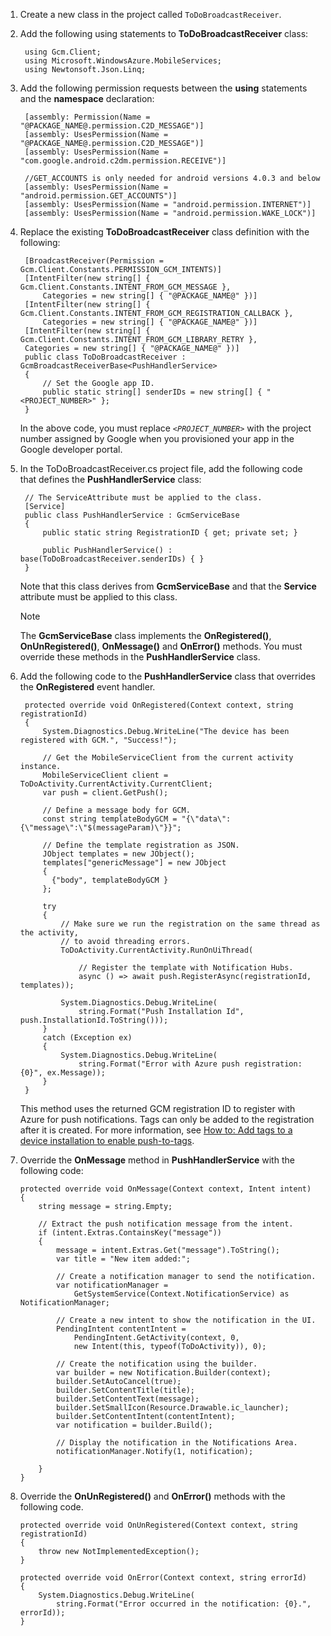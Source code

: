 
1. Create a new class in the project called `ToDoBroadcastReceiver`.
2. Add the following using statements to **ToDoBroadcastReceiver** class:
   
        using Gcm.Client;
        using Microsoft.WindowsAzure.MobileServices;
        using Newtonsoft.Json.Linq;
3. Add the following permission requests between the **using** statements and the **namespace** declaration:
   
        [assembly: Permission(Name = "@PACKAGE_NAME@.permission.C2D_MESSAGE")]
        [assembly: UsesPermission(Name = "@PACKAGE_NAME@.permission.C2D_MESSAGE")]
        [assembly: UsesPermission(Name = "com.google.android.c2dm.permission.RECEIVE")]
   
        //GET_ACCOUNTS is only needed for android versions 4.0.3 and below
        [assembly: UsesPermission(Name = "android.permission.GET_ACCOUNTS")]
        [assembly: UsesPermission(Name = "android.permission.INTERNET")]
        [assembly: UsesPermission(Name = "android.permission.WAKE_LOCK")]
4. Replace the existing **ToDoBroadcastReceiver** class definition with the following:
   
        [BroadcastReceiver(Permission = Gcm.Client.Constants.PERMISSION_GCM_INTENTS)]
        [IntentFilter(new string[] { Gcm.Client.Constants.INTENT_FROM_GCM_MESSAGE }, 
            Categories = new string[] { "@PACKAGE_NAME@" })]
        [IntentFilter(new string[] { Gcm.Client.Constants.INTENT_FROM_GCM_REGISTRATION_CALLBACK }, 
            Categories = new string[] { "@PACKAGE_NAME@" })]
        [IntentFilter(new string[] { Gcm.Client.Constants.INTENT_FROM_GCM_LIBRARY_RETRY }, 
        Categories = new string[] { "@PACKAGE_NAME@" })]
        public class ToDoBroadcastReceiver : GcmBroadcastReceiverBase<PushHandlerService>
        {
            // Set the Google app ID.
            public static string[] senderIDs = new string[] { "<PROJECT_NUMBER>" };
        }
   
    In the above code, you must replace *`<PROJECT_NUMBER>`* with the project number assigned by Google when you provisioned your app in the Google developer portal. 
5. In the ToDoBroadcastReceiver.cs project file, add the following code that defines the **PushHandlerService** class:
   
        // The ServiceAttribute must be applied to the class.
        [Service] 
        public class PushHandlerService : GcmServiceBase
        {
            public static string RegistrationID { get; private set; }
   
            public PushHandlerService() : base(ToDoBroadcastReceiver.senderIDs) { }
        }
   
    Note that this class derives from **GcmServiceBase** and that the **Service** attribute must be applied to this class.
   
   > [!NOTE]
   > The **GcmServiceBase** class implements the **OnRegistered()**, **OnUnRegistered()**, **OnMessage()** and **OnError()** methods. You must override these methods in the **PushHandlerService** class.
   > 
6. Add the following code to the **PushHandlerService** class that overrides the **OnRegistered** event handler. 
   
        protected override void OnRegistered(Context context, string registrationId)
        {
            System.Diagnostics.Debug.WriteLine("The device has been registered with GCM.", "Success!");
   
            // Get the MobileServiceClient from the current activity instance.
            MobileServiceClient client = ToDoActivity.CurrentActivity.CurrentClient;
            var push = client.GetPush();
   
            // Define a message body for GCM.
            const string templateBodyGCM = "{\"data\":{\"message\":\"$(messageParam)\"}}";
   
            // Define the template registration as JSON.
            JObject templates = new JObject();
            templates["genericMessage"] = new JObject
            {
              {"body", templateBodyGCM }
            };
   
            try
            {
                // Make sure we run the registration on the same thread as the activity, 
                // to avoid threading errors.
                ToDoActivity.CurrentActivity.RunOnUiThread(
   
                    // Register the template with Notification Hubs.
                    async () => await push.RegisterAsync(registrationId, templates));
   
                System.Diagnostics.Debug.WriteLine(
                    string.Format("Push Installation Id", push.InstallationId.ToString()));
            }
            catch (Exception ex)
            {
                System.Diagnostics.Debug.WriteLine(
                    string.Format("Error with Azure push registration: {0}", ex.Message));
            }
        }
   
    This method uses the returned GCM registration ID to register with Azure for push notifications. Tags can only be added to the registration after it is created. For more information, see [How to: Add tags to a device installation to enable push-to-tags](../articles/app-service-mobile/app-service-mobile-dotnet-backend-how-to-use-server-sdk.md#tags).
7. Override the **OnMessage** method in **PushHandlerService** with the following code:
   
       protected override void OnMessage(Context context, Intent intent)
       {          
           string message = string.Empty;
   
           // Extract the push notification message from the intent.
           if (intent.Extras.ContainsKey("message"))
           {
               message = intent.Extras.Get("message").ToString();
               var title = "New item added:";
   
               // Create a notification manager to send the notification.
               var notificationManager = 
                   GetSystemService(Context.NotificationService) as NotificationManager;
   
               // Create a new intent to show the notification in the UI. 
               PendingIntent contentIntent = 
                   PendingIntent.GetActivity(context, 0, 
                   new Intent(this, typeof(ToDoActivity)), 0);              
   
               // Create the notification using the builder.
               var builder = new Notification.Builder(context);
               builder.SetAutoCancel(true);
               builder.SetContentTitle(title);
               builder.SetContentText(message);
               builder.SetSmallIcon(Resource.Drawable.ic_launcher);
               builder.SetContentIntent(contentIntent);
               var notification = builder.Build();
   
               // Display the notification in the Notifications Area.
               notificationManager.Notify(1, notification);
   
           }
       }
8. Override the **OnUnRegistered()** and **OnError()** methods with the following code.
   
       protected override void OnUnRegistered(Context context, string registrationId)
       {
           throw new NotImplementedException();
       }
   
       protected override void OnError(Context context, string errorId)
       {
           System.Diagnostics.Debug.WriteLine(
               string.Format("Error occurred in the notification: {0}.", errorId));
       }

